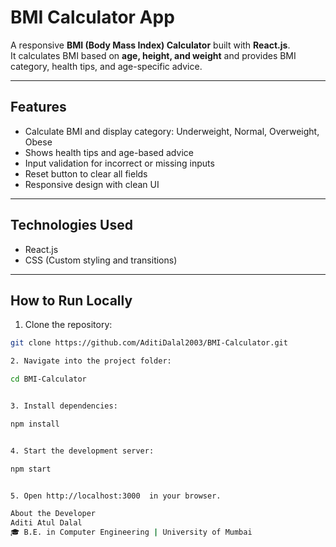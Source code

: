 # BMI Calculator App

A responsive **BMI (Body Mass Index) Calculator** built with **React.js**.  
It calculates BMI based on **age, height, and weight** and provides BMI category, health tips, and age-specific advice.

---

## Features
- Calculate BMI and display category: Underweight, Normal, Overweight, Obese
- Shows health tips and age-based advice
- Input validation for incorrect or missing inputs
- Reset button to clear all fields
- Responsive design with clean UI

---

## Technologies Used
- React.js
- CSS (Custom styling and transitions)

---

## How to Run Locally
1. Clone the repository:
```bash
git clone https://github.com/AditiDalal2003/BMI-Calculator.git

2. Navigate into the project folder:

cd BMI-Calculator


3. Install dependencies:

npm install


4. Start the development server:

npm start


5. Open http://localhost:3000  in your browser.

About the Developer
Aditi Atul Dalal
🎓 B.E. in Computer Engineering | University of Mumbai
 
